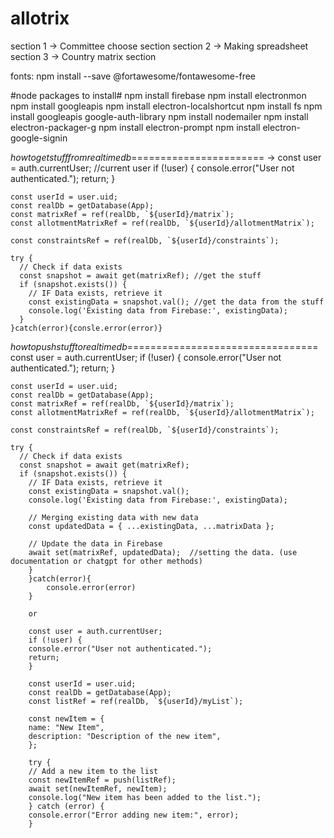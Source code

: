 # allotrix

section 1 -> Committee choose section
section 2 -> Making spreadsheet
section 3 -> Country matrix section


fonts: npm install --save @fortawesome/fontawesome-free

#node packages to install#
npm install firebase
npm install electronmon
npm install googleapis
npm install electron-localshortcut
npm install fs
npm install googleapis google-auth-library
npm install nodemailer
npm install electron-packager-g
npm install electron-prompt
npm install electron-google-signin

$how to get stuff from realtime db$=======================
-> 
    const user = auth.currentUser;  //current user
    if (!user) {
      console.error("User not authenticated.");
      return;
    }
  
    const userId = user.uid;
    const realDb = getDatabase(App);
    const matrixRef = ref(realDb, `${userId}/matrix`);
    const allotmentMatrixRef = ref(realDb, `${userId}/allotmentMatrix`);

    const constraintsRef = ref(realDb, `${userId}/constraints`);
  
    try {
      // Check if data exists
      const snapshot = await get(matrixRef); //get the stuff 
      if (snapshot.exists()) {
        // IF Data exists, retrieve it
        const existingData = snapshot.val(); //get the data from the stuff
        console.log('Existing data from Firebase:', existingData);
      }
    }catch(error){consle.error(error)}


$how to push stuff to realtime db$=================================
 const user = auth.currentUser;
    if (!user) {
      console.error("User not authenticated.");
      return;
    }
  
    const userId = user.uid;
    const realDb = getDatabase(App);
    const matrixRef = ref(realDb, `${userId}/matrix`);
    const allotmentMatrixRef = ref(realDb, `${userId}/allotmentMatrix`);

    const constraintsRef = ref(realDb, `${userId}/constraints`);
  
    try {
      // Check if data exists
      const snapshot = await get(matrixRef);
      if (snapshot.exists()) {
        // IF Data exists, retrieve it
        const existingData = snapshot.val();
        console.log('Existing data from Firebase:', existingData);
  
        // Merging existing data with new data
        const updatedData = { ...existingData, ...matrixData };
  
        // Update the data in Firebase
        await set(matrixRef, updatedData);  //setting the data. (use documentation or chatgpt for other methods)
        }
        }catch(error){
            console.error(error)
        }

        or

        const user = auth.currentUser;
        if (!user) {
        console.error("User not authenticated.");
        return;
        }

        const userId = user.uid;
        const realDb = getDatabase(App);
        const listRef = ref(realDb, `${userId}/myList`);

        const newItem = {
        name: "New Item",
        description: "Description of the new item",
        };

        try {
        // Add a new item to the list
        const newItemRef = push(listRef);
        await set(newItemRef, newItem);
        console.log("New item has been added to the list.");
        } catch (error) {
        console.error("Error adding new item:", error);
        }


